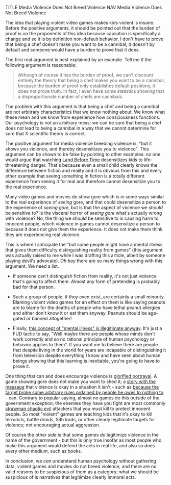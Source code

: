 TITLE Media Violence Does Not Breed Violence
NAV Media Violence Does Not Breed Violence


The idea that playing violent video games makes kids violent is insane. Before the positive arguments, it should be pointed out that the burden of proof is on the proponents of this idea because causation is specifically a change and so it is by definition non-default behavior. I don't have to prove that being a chef doesn't make you want to be a cannibal; it doesn't by default and someone would have a burden to prove that it does.

The first real argument is best explained by an example. Tell me if the following argument is reasonable:

> Although of course it has the burden of proof, we can't discount entirely the theory that being a chef makes you want to be a cannibal, because the burden of proof only establishes default positions, it does not prove truth. In fact, I even have some statistics showing that a disproportionate number of chefs are cannibals.

The problem with this argument is that being a chef and being a cannibal are not arbitrary characteristics that we know nothing about. We know what these mean and we know from experience how consciousness functions. Our psychology is not an arbitrary mess; we can be sure that being a chef does not lead to being a cannibal in a way that we cannot determine for sure that X scientific theory is correct.
<!--<h1 id="desensitization">The "Desensitization" Argument</h1>-->

The positive argument for media violence breeding violence is, "but it shows you violence, and thereby desensitizes you to violence". This argument can be shown to be false by pointing to other examples: no one would argue that watching [Land Before Time](https://en.wikipedia.org/wiki/The_Land_Before_Time) desensitizes kids to life-threatening danger. That's because even a small child clearly knows the difference between fiction and reality and it is obvious from this and every other example that seeing something in fiction is a totally different experience from seeing it for real and therefore cannot desensitize you to the real experience.

Many video games and movies do show gore which is in some ways similar to the real experience of *seeing* gore, and that could desensitize a person to the experience of *seeing gore*, but is that the aspect of violence we *should* be sensitive to? Is the visceral horror of *seeing gore* what's actually wrong with violence? No, the thing we *should* be sensitive to is causing harm to innocent people, which violence in games cannot desensitize a person to because it does not give them the experience. It does not make them think they are experiencing real violence.

This is where I anticipate the "but some people might have a mental illness that gives them difficulty distinguishing reality from games" (this argument was actually raised to me while I was drafting this article, albeit by someone playing devil's advocate). *Oh boy* there are so many things wrong with this argument. We need a list.

* If someone can't distinguish fiction from reality, it's not just violence that's going to affect them. Almost any form of pretending is probably bad for that person.

* Such a group of people, if they even exist, are certainly a small minority. Blaming violent video games for an effect on them is like saying peanuts are to blame for the deaths of people who have lethal peanut allergies and either don't know it or eat them anyway. Peanuts should be age-gated or banned altogether!

* Finally, [this concept of "mental illness" is illegitimate anyway](mental_health). It's just a FUD tactic to say, "Well maybe there are people whose minds don't work correctly and so no rational principle of human psychology or behavior applies to them". If you want me to believe there are people that despite living in the world for years are incapable of distinguishing it from television despite everything I know and have seen about human beings showing that this learning is inevitable, you're going to have to prove it.

One thing that can and does encourage violence is [glorified portrayal](/fiction/glory). A game showing gore does not make you want to shed it; a [story with the message](/fiction/messages) that violence is okay in a situation it isn't - such as [because the target broke some arbitrary rules ordained by people he owes to nothing to](anarchism) - can. Contrary to popular saying, almost no games do this outside of the government exception; the enemies they have you fight are most commonly [strawman chaotic evil](/fiction/strawman_chaotic_evil) attackers that you must kill to protect innocent people. So most "violent" games are teaching kids that it's okay to kill terrorists, battle droids, Sith lords, or other clearly legitimate targets for violence; not encouraging actual aggression.

Of course the other side is that some games *do* legitimize violence in the name of the government - but this is only true insofar as most people who make this argument would defend the acts in real life, and also so does every other medium, such as books.

In conclusion, we *can* understand human psychology without gathering data, violent games and movies do not breed violence, and there are no valid reasons to be suspicious of them as a category; what we should be suspicious of is narratives that legitimize clearly immoral acts.

<!--For pornography, the whole definition of the act is seeing it, and so .-->
